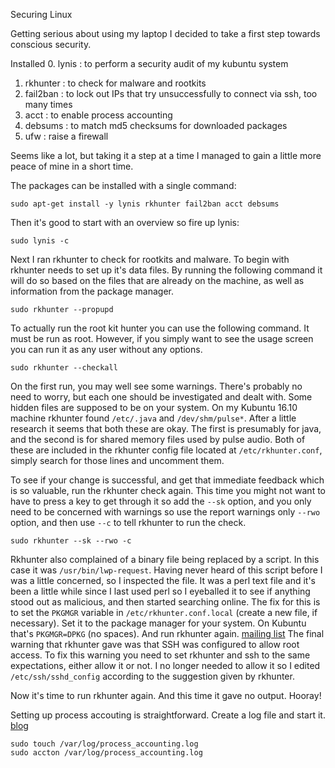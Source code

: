 Securing Linux

Getting serious about using my laptop I decided to take a first step towards
conscious security. 

Installed 
0. lynis : to perform a security audit of my kubuntu system
1. rkhunter : to check for malware and rootkits
2. fail2ban : to lock out IPs that try unsuccessfully to connect via ssh,
too many times
3. acct : to enable process accounting
4. debsums : to match md5 checksums for downloaded packages
5. ufw : raise a firewall

Seems like a lot, but taking it a step at a time I managed to gain a little
more peace of mine in a short time.

The packages can be installed with a single command:
    
    sudo apt-get install -y lynis rkhunter fail2ban acct debsums

Then it's good to start with an overview so fire up lynis:

    sudo lynis -c

Next I ran rkhunter to check for rootkits and malware. To begin with rkhunter 
needs to set up it's data files. By running the following command it will do so
based on the files that are already on the machine, as well as information
from the package manager.

    sudo rkhunter --propupd

To actually run the root kit hunter you can use the following command. It must
be run as root. However, if you simply want to see the usage screen you can
run it as any user without any options.

    sudo rkhunter --checkall

On the first run, you may well see some warnings. There's probably no need to
worry, but each one should be investigated and dealt with. Some hidden files
are supposed to be on your system. On my Kubuntu 16.10 machine rkhunter found
`/etc/.java` and `/dev/shm/pulse*`. After a little research it seems that both
these are okay. The first is presumably for java, and the second is for shared
memory files used by pulse audio. Both of these are included in the rkhunter 
config file located at `/etc/rkhunter.conf`, simply search for those lines and
uncomment them.

To see if your change is successful, and get that immediate feedback which is
so valuable, run the rkhunter check again. This time you might not want to have
to press a key to get through it so add the `--sk` option, and you only need to
be concerned with warnings so use the report warnings only `--rwo` option, and
then use `--c` to tell rkhunter to run the check.

    sudo rkhunter --sk --rwo -c

Rkhunter also complained of a binary file being replaced by a script. In this 
case it was `/usr/bin/lwp-request`. Having never heard of this script before I 
was a little concerned, so I inspected the file. It was a perl text file and it's
been a little while since I last used perl so I eyeballed it to see if anything
stood out as malicious, and then started searching online. The fix for this is
to set the `PKGMGR` variable in `/etc/rkhunter.conf.local` (create a new file, if
necessary). Set it to the package manager for your system. On Kubuntu that's
`PKGMGR=DPKG` (no spaces). And run rkhunter again.
[mailing list](https://sourceforge.net/p/rkhunter/mailman/message/31460254/)
The final warning that rkhunter gave was that SSH was configured to allow root
access. To fix this warning you need to set rkhunter and ssh to the same
expectations, either allow it or not. I no longer needed to allow it so I
edited `/etc/ssh/sshd_config` according to the suggestion given by rkhunter.

Now it's time to run rkhunter again. And this time it gave no output. Hooray!

Setting up process accouting is straightforward. Create a log file and start it.
[blog](http://www.shibuvarkala.com/2009/04/howto-enable-process-accounting-in.html)

    sudo touch /var/log/process_accounting.log
    sudo accton /var/log/process_accounting.log 
